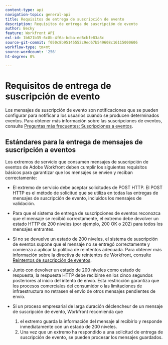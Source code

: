 ```yaml
---
content-type: api
navigation-topic: general-api
title: Requisitos de entrega de suscripción de evento
description: Requisitos de entrega de suscripción de evento
author: Becky
feature: Workfront API
exl-id: 1b621b35-6c8b-4f6a-bcba-ed6cbfe83a8c
source-git-commit: f050c8b95145552c9ed67b549608c16115000606
workflow-type: tm+mt
source-wordcount: '256'
ht-degree: 0%

---
```



# Requisitos de entrega de suscripción de evento

Los mensajes de suscripción de evento son notificaciones que se pueden configurar para notificar a los usuarios cuando se producen determinados eventos. Para obtener más información sobre las suscripciones de eventos, consulte [Preguntas más frecuentes: Suscripciones a eventos](../../wf-api/general/event-subs-faq.md).

## Estándares para la entrega de mensajes de suscripción a eventos

Los extremos de servicio que consumen mensajes de suscripción de eventos de Adobe Workfront deben cumplir los siguientes requisitos básicos para garantizar que los mensajes se envíen y reciban correctamente:

* El extremo de servicio debe aceptar solicitudes de POST HTTP. El POST HTTP es el método de solicitud que se utiliza en todas las entregas de mensajes de suscripción de evento, incluidos los mensajes de validación.

* Para que el sistema de entrega de suscripciones de eventos reconozca que el mensaje se recibió correctamente, el extremo debe devolver un estado HTTP de 200 niveles (por ejemplo, 200 OK o 202) para todos los mensajes entrantes.

* Si no se devuelve un estado de 200 niveles, el sistema de suscripción de eventos supone que el mensaje no se entregó correctamente y comienza a aplicar la política de reintentos adecuada. Para obtener más información sobre la directiva de reintentos de Workfront, consulte [Reintentos de suscripción de eventos](../../wf-api/api/event-sub-retries.md).

* Junto con devolver un estado de 200 niveles como estado de respuesta, la respuesta HTTP debe recibirse en los cinco segundos posteriores al inicio del intento de envío. Esta restricción garantiza que los procesos comerciales del consumidor o las limitaciones de infraestructura no retrasen el envío de otros mensajes pendientes de envío.

* Si un proceso empresarial de larga duración déclencheur de un mensaje de suscripción de evento, Workfront recomienda que

   1. el extremo guarda la información del mensaje al recibirlo y responde inmediatamente con un estado de 200 niveles.
   1. Una vez que un extremo ha respondido a una solicitud de entrega de suscripción de evento, se pueden procesar los mensajes guardados.
